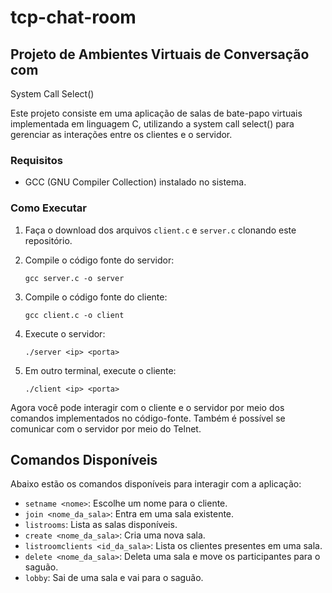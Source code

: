 # tcp-chat-room

## Projeto de Ambientes Virtuais de Conversação com 

System Call Select()

Este projeto consiste em uma aplicação de salas de bate-papo virtuais implementada em linguagem C, utilizando a system call select() para gerenciar as interações entre os clientes e o servidor. 

### Requisitos

- GCC (GNU Compiler Collection) instalado no sistema.

### Como Executar

1. Faça o download dos arquivos `client.c` e `server.c` clonando este repositório.

2. Compile o código fonte do servidor:
   
   ```shell
   gcc server.c -o server
   ```

3. Compile o código fonte do cliente:
   
   ```shell
   gcc client.c -o client
   ```

4. Execute o servidor:
   
   ```shell
   ./server <ip> <porta>
   ```

5. Em outro terminal, execute o cliente:
   
   ```shell
   ./client <ip> <porta>
   ```

Agora você pode interagir com o cliente e o servidor por meio dos comandos implementados no código-fonte. Também é possível se comunicar com o servidor por meio do Telnet.


## Comandos Disponíveis
Abaixo estão os comandos disponíveis para interagir com a aplicação:

- `setname <nome>`: Escolhe um nome para o cliente.
- `join <nome_da_sala>`: Entra em uma sala existente.
- `listrooms`: Lista as salas disponíveis.
- `create <nome_da_sala>`: Cria uma nova sala.
- `listroomclients <id_da_sala>`: Lista os clientes presentes em uma sala.
- `delete <nome_da_sala>`: Deleta uma sala e move os participantes para o saguão.
- `lobby`: Sai de uma sala e vai para o saguão.
